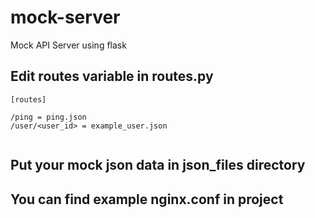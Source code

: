 # mock-server
Mock API Server using flask


## Edit routes variable in routes.py

```
[routes]

/ping = ping.json
/user/<user_id> = example_user.json


```

## Put your mock json data in json_files directory 


## You can find  example  nginx.conf in project 